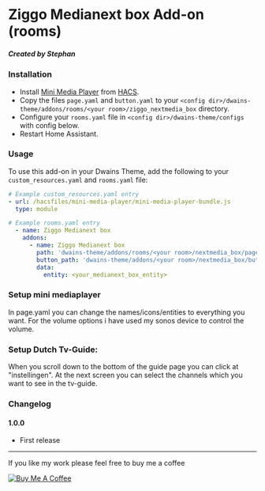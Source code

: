 # Ziggo Medianext box Add-on (rooms)
##### Created by Stephan

### Installation
- Install [Mini Media Player](https://github.com/kalkih/mini-media-player) from [HACS](https://hacs.xyz).
- Copy the files `page.yaml` and `button.yaml` to your `<config dir>/dwains-theme/addons/rooms/<your room>/ziggo_nextmedia_box` directory.
- Configure your `rooms.yaml` file in `<config dir>/dwains-theme/configs` with config below.
- Restart Home Assistant.

### Usage
To use this add-on in your Dwains Theme, add the following to your `custom_resources.yaml` and `rooms.yaml` file:
```yaml
# Example custom_resources.yaml entry
- url: /hacsfiles/mini-media-player/mini-media-player-bundle.js
  type: module
```

```yaml
# Example rooms.yaml entry
  - name: Ziggo Medianext box
    addons:
      - name: Ziggo Medianext box
        path: 'dwains-theme/addons/rooms/<your room>/nextmedia_box/page.yaml'
        button_path: 'dwains-theme/addons/<your room>/nextmedia_box/button.yaml'
        data:
          entity: <your_medianext_box_entity>
  ```
### Setup mini mediaplayer
In page.yaml you can change the names/icons/entities to everything you want. For the volume options i have used my sonos device to control the volume.

### Setup Dutch Tv-Guide:
When you scroll down to the bottom of the guide page you can click at "instellingen". At the next screen you can select the channels which you want to see in the tv-guide.
  
### Changelog
#### 1.0.0
- First release

---

If you like my work please feel free to buy me a coffee

<a href="https://www.buymeacoffee.com/Stephan296" target="_blank"><img src="https://www.buymeacoffee.com/assets/img/custom_images/white_img.png" alt="Buy Me A Coffee"></a>
